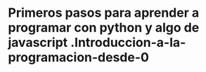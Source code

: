 # Primeros pasos para aprender a programar con python y algo de javascript .Introduccion-a-la-programacion-desde-0
